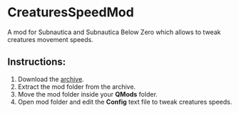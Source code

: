 # CreaturesSpeedMod
A mod for Subnautica and Subnautica Below Zero which allows to tweak creatures movement speeds.


## Instructions:
1) Download the [archive](https://github.com/K07H/CreaturesSpeedMod/releases).
2) Extract the mod folder from the archive.
3) Move the mod folder inside your **QMods** folder.
4) Open mod folder and edit the **Config** text file to tweak creatures speeds.
